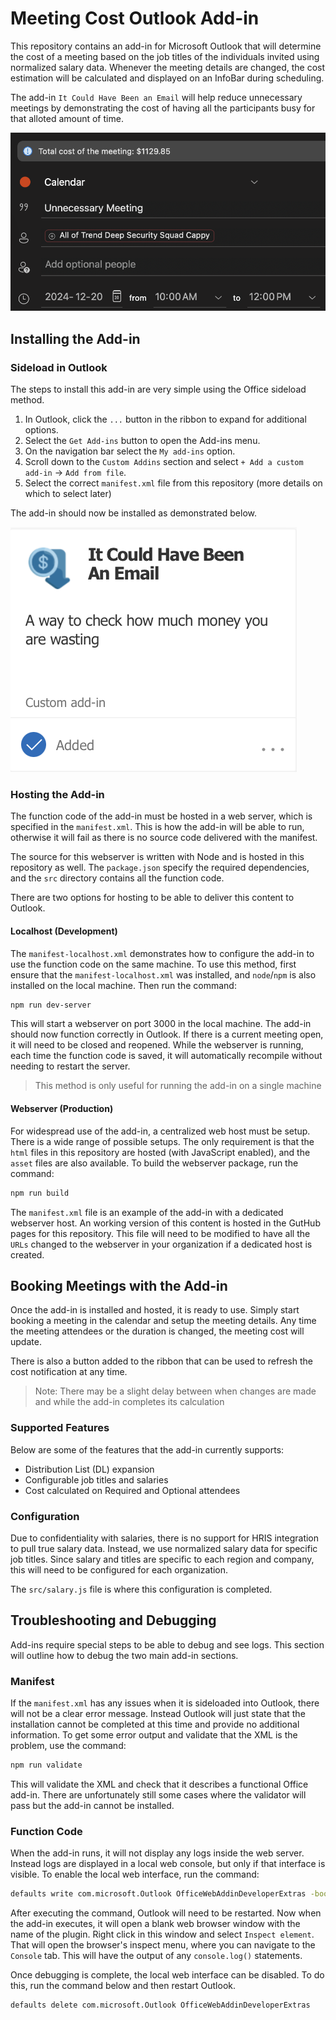 # Meeting Cost Outlook Add-in

This repository contains an add-in for Microsoft Outlook that will determine the cost of a meeting based on the job titles of the individuals invited using normalized salary data. Whenever the meeting details are changed, the cost estimation will be calculated and displayed on an InfoBar during scheduling.

The add-in `It Could Have Been an Email` will help reduce unnecessary meetings by demonstrating the cost of having all the participants busy for that alloted amount of time.

![Demo of Meeting Cost Outlook Add-in](assets/Demo-1.png)

## Installing the Add-in

### Sideload in Outlook

The steps to install this add-in are very simple using the Office sideload method.

1. In Outlook, click the `...` button in the ribbon to expand for additional options.
2. Select the `Get Add-ins` button to open the Add-ins menu.
3. On the navigation bar select the `My add-ins` option.
4. Scroll down to the `Custom Addins` section and select `+ Add a custom add-in` -> `Add from file`.
5. Select the correct `manifest.xml` file from this repository (more details on which to select later)

The add-in should now be installed as demonstrated below.

![Demo of Meeting Cost Outlook Add-in Install](assets/Demo-2.png)

### Hosting the Add-in

The function code of the add-in must be hosted in a web server, which is specified in the `manifest.xml`. This is how the add-in will be able to run, otherwise it will fail as there is no source code delivered with the manifest.

The source for this webserver is written with Node and is hosted in this repository as well. The `package.json` specify the required dependencies, and the `src` directory contains all the function code.

There are two options for hosting to be able to deliver this content to Outlook.

#### Localhost (Development)

The `manifest-localhost.xml` demonstrates how to configure the add-in to use the function code on the same machine. To use this method, first ensure that the `manifest-localhost.xml` was installed, and `node`/`npm` is also installed on the local machine. Then run the command:

```bash
npm run dev-server
```

This will start a webserver on port 3000 in the local machine. The add-in should now function correctly in Outlook. If there is a current meeting open, it will need to be closed and reopened. While the webserver is running, each time the function code is saved, it will automatically recompile without needing to restart the server.

> This method is only useful for running the add-in on a single machine

#### Webserver (Production)

For widespread use of the add-in, a centralized web host must be setup. There is a wide range of possible setups. The only requirement is that the `html` files in this repository are hosted (with JavaScript enabled), and the `asset` files are also available. To build the webserver package, run the command:

```bash
npm run build
```

The `manifest.xml` file is an example of the add-in with a dedicated webserver host. An working version of this content is hosted in the GutHub pages for this repository. This file will need to be modified to have all the `URLs` changed to the webserver in your organization if a dedicated host is created.

## Booking Meetings with the Add-in

Once the add-in is installed and hosted, it is ready to use. Simply start booking a meeting in the calendar and setup the meeting details. Any time the meeting attendees or the duration is changed, the meeting cost will update.

There is also a button added to the ribbon that can be used to refresh the cost notification at any time.

> Note: There may be a slight delay between when changes are made and while the add-in completes its calculation

### Supported Features

Below are some of the features that the add-in currently supports:

* Distribution List (DL) expansion
* Configurable job titles and salaries
* Cost calculated on Required and Optional attendees

### Configuration

Due to confidentiality with salaries, there is no support for HRIS integration to pull true salary data. Instead, we use normalized salary data for specific job titles. Since salary and titles are specific to each region and company, this will need to be configured for each organization. 

The `src/salary.js` file is where this configuration is completed. 

## Troubleshooting and Debugging

Add-ins require special steps to be able to debug and see logs. This section will outline how to debug the two main add-in sections.

### Manifest

If the `manifest.xml` has any issues when it is sideloaded into Outlook, there will not be a clear error message. Instead Outlook will just state that the installation cannot be completed at this time and provide no additional information. To get some error output and validate that the XML is the problem, use the command:

```bash
npm run validate
```

This will validate the XML and check that it describes a functional Office add-in. There are unfortunately still some cases where the validator will pass but the add-in cannot be installed.

### Function Code

When the add-in runs, it will not display any logs inside the web server. Instead logs are displayed in a local web console, but only if that interface is visible. To enable the local web interface, run the command:

```bash
defaults write com.microsoft.Outlook OfficeWebAddinDeveloperExtras -bool true
```

After executing the command, Outlook will need to be restarted. Now when the add-in executes, it will open a blank web browser window with the name of the plugin. Right click in this window and select `Inspect element`. That will open the browser's inspect menu, where you can navigate to the `Console` tab. This will have the output of any `console.log()` statements.

Once debugging is complete, the local web interface can be disabled. To do this, run the command below and then restart Outlook.

```bash
defaults delete com.microsoft.Outlook OfficeWebAddinDeveloperExtras
```
